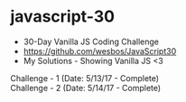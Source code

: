 # javascript-30

* 30-Day Vanilla JS Coding Challenge
* https://github.com/wesbos/JavaScript30
* My Solutions - Showing Vanilla JS <3

Challenge - 1 (Date: 5/13/17 - Complete)  
Challenge - 2 (Date: 5/14/17 - Complete)
